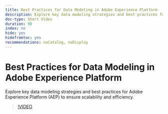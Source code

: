 ```yaml
---
title: Best Practices for Data Modeling in Adobe Experience Platform
description: Explore key data modeling strategies and best practices for Adobe Experience Platform (AEP) to ensure scalability and efficiency.
doc-type: Short Video
duration: 98
index: no
hide: yes
hidefromtoc: yes
recommendations: noCatalog, noDisplay
---
```


# Best Practices for Data Modeling in Adobe Experience Platform

Explore key data modeling strategies and best practices for Adobe Experience Platform (AEP) to ensure scalability and efficiency.

<!-- 62_S655_3442541_97_best-practices-for-data-modeling-in-adobe-experience-platform -->
>[!VIDEO](https://video.tv.adobe.com/v/xxx/?learn=on&enablevpops=true)
